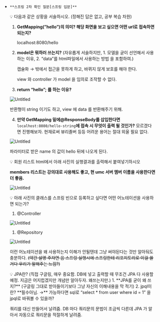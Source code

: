 - `**스프링 2차 확인 질문[스프링 입문]**`
    <aside>
    💡 다음과 같은 상황을 서술하시오. (정해진 답은 없고, 공부 복습 차원)
    
    1.  **GetMapping(”hello”)의 의미?  해당 화면을 보고 싶으면 어떤 url로 접속하면 되는지?**
        
        localhost:8080/hello
        
    2.  **model은 뭐하러 쓰는지?** (자유롭게 서술하지만,    1. 모델을 굳이 선언해서 사용하는 이유,  2. “data”를 html파일에서 사용하는 방법 을 포함하여.)
        
        캡슐화 → 밖에서 접근을 못하게 하고, 바뀌지 않게 보호를 해야 한다.
        
        view 와 controller 가 model 을 임의로 조작할 수 없다.
        
    3.  **return “hello”; 를 하는 이유?**
    
    ![Untitled](https://prod-files-secure.s3.us-west-2.amazonaws.com/f1912130-0409-4e90-a90f-6091ae253e73/ee334fa5-467b-461a-890c-8663089046b5/Untitled.png)
    
     반환형이 string 이기도 하고, view 에 data 를 반환해주기 위해.
    
    4. **만약 GetMapping 밑에@ResponseBody를 삽입한다면**  `localhost:8080/hello-string`**에 접속 시 무엇이 출력 될 것인가?**   모르겠다면 진행해보자.  현재로써 뷰리졸버 등등 어려운 용어는 절대 외울 필요 없다.
    
     ![Untitled](https://github.com/Iaminjae/Test/assets/126381645/5311446c-6f35-49c4-890e-426e7d12185a)
    
    파라미터로 받은 name 의 값이 hello 뒤에 나오게 된다.
    
    </aside>
    
    <aside>
    💡 회원 리스트 html에서 아래 사진의 실행결과를 출력해서 붙여넣기하시오
    
    **members 리스트는 강의대로 사용해도 좋고, 현 umc 서버 멤버 이름을 사용한다면 더 좋음.**
    
    ![Untitled](https://prod-files-secure.s3.us-west-2.amazonaws.com/f1912130-0409-4e90-a90f-6091ae253e73/08f473c7-d79d-4fc6-ad09-1f18497ad6cc/Untitled.png)
    
    </aside>
    
    <aside>
    💡 아래 사진의 클래스를 스프링 빈으로 등록하고 싶다면 어떤 어노테이션을 사용하면 되는가?
    
    1. @Controller
    
    ![Untitled](https://prod-files-secure.s3.us-west-2.amazonaws.com/f1912130-0409-4e90-a90f-6091ae253e73/261eeb17-aceb-40f2-9194-8aa41ed6236d/Untitled.png)
    
    1. @Repository
    
    ![Untitled](https://prod-files-secure.s3.us-west-2.amazonaws.com/f1912130-0409-4e90-a90f-6091ae253e73/c4cfba2f-5abe-40cb-a5c5-2409e77e5d0a/Untitled.png)
    
    이런 어노테이션을 왜 사용하는지 이해가 안될텐데 그냥 써야된다는 것만 알아둬도 충분하다.  ~~(약간 설명 주자면 음 스프링 실행시에  스프링한테  리포지토리로 이걸 쓸거다  우리가 말해주는 느낌?)~~
    
    </aside>
    
    <aside>
    💡 JPA란?  (직접 구글링, 매우 중요함. DB에 넣고 출력할 때 무조건 JPA 다 사용할 예정.   지금은 어지럽겠지만 개념만 알아두자. 왜쓰는지만.)
    1. **JPA를 굳이 왜 쓰지?** (구글링 그대로 받아들이기보다 그냥 자신의 이해내용을 막 적기)
    2. jpql이란?  **필수아님. →** 가능하다면 sql로 “select * from user where id = 1” 을 jpql로 바꿔볼 수 있을까?
    
    쿼리를 대신 만들어서 날려줌. DB 마다 쿼리문의 문법이 조금씩 다른데 JPA 가 알아서 자동으로 쿼리문을 적절하게 날려줌. 
    
    </aside>
